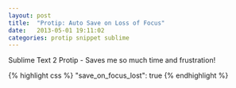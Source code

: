 ```yaml
---
layout: post
title:  "Protip: Auto Save on Loss of Focus"
date:   2013-05-01 19:11:02
categories: protip snippet sublime
---
```


Sublime Text 2 Protip - Saves me so much time and frustration!

{% highlight css %}
"save_on_focus_lost": true
{% endhighlight %}
